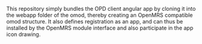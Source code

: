 
This repository simply bundles the OPD client angular app by
cloning it into the webapp folder of the omod, thereby creating an
OpenMRS compatible omod structure. It also defines registration as an
app, and can thus be installed by the OpenMRS module interface and also
participate in the app icon drawing.

